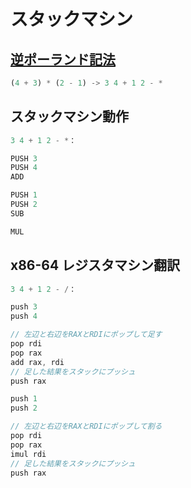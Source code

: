 # スタックマシン

## [逆ポーランド記法](https://www.wikiwand.com/ja/%E9%80%86%E3%83%9D%E3%83%BC%E3%83%A9%E3%83%B3%E3%83%89%E8%A8%98%E6%B3%95)

``` rust
(4 + 3) * (2 - 1) -> 3 4 + 1 2 - *
```

## スタックマシン動作

``` rust
3 4 + 1 2 - *：

PUSH 3
PUSH 4
ADD

PUSH 1
PUSH 2
SUB

MUL
```

## x86-64 レジスタマシン翻訳

``` rust
3 4 + 1 2 - /：

push 3
push 4

// 左辺と右辺をRAXとRDIにポップして足す
pop rdi
pop rax
add rax, rdi
// 足した結果をスタックにプッシュ
push rax

push 1
push 2

// 左辺と右辺をRAXとRDIにポップして割る
pop rdi
pop rax
imul rdi
// 足した結果をスタックにプッシュ
push rax
```
